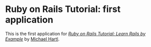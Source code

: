 # Ruby on Rails Tutorial: first application

This is the first application for [*Ruby on Rails Tutorial: Learn Rails by
Example*](http://railstutorial.org/) by [Michael
Hartl](http://michaelhartl.com).